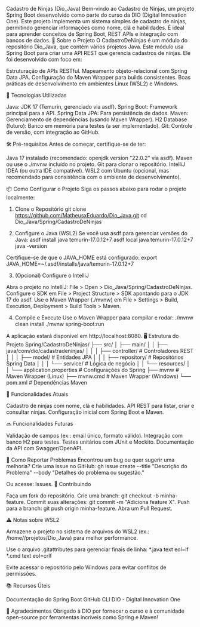 Cadastro de Ninjas (Dio_Java)
Bem-vindo ao Cadastro de Ninjas, um projeto Spring Boot desenvolvido como parte do curso da DIO (Digital Innovation One). Este projeto implementa um sistema simples de cadastro de ninjas, permitindo gerenciar informações como nome, clã e habilidades. É ideal para aprender conceitos de Spring Boot, REST APIs e integração com bancos de dados.
📖 Sobre o Projeto
O CadastroDeNinjas é um módulo do repositório Dio_Java, que contém vários projetos Java. Este módulo usa Spring Boot para criar uma API REST que gerencia cadastros de ninjas. Ele foi desenvolvido com foco em:

Estruturação de APIs RESTful.
Mapeamento objeto-relacional com Spring Data JPA.
Configuração do Maven Wrapper para builds consistentes.
Boas práticas de desenvolvimento em ambientes Linux (WSL2) e Windows.

🚀 Tecnologias Utilizadas

Java: JDK 17 (Temurin, gerenciado via asdf).
Spring Boot: Framework principal para a API.
Spring Data JPA: Para persistência de dados.
Maven: Gerenciamento de dependências (usando Maven Wrapper).
H2 Database (futuro): Banco em memória para testes (a ser implementado).
Git: Controle de versão, com integração ao GitHub.

🛠️ Pré-requisitos
Antes de começar, certifique-se de ter:

Java 17 instalado (recomendado: openjdk version "22.0.2" via asdf).
Maven ou use o ./mvnw incluído no projeto.
Git para clonar o repositório.
IntelliJ IDEA (ou outra IDE compatível).
WSL2 com Ubuntu (opcional, mas recomendado para consistência com o ambiente de desenvolvimento).

📦 Como Configurar o Projeto
Siga os passos abaixo para rodar o projeto localmente:
1. Clone o Repositório
git clone https://github.com/MatheusxEduardo/Dio_Java.git
cd Dio_Java/Spring/CadastroDeNinjas

2. Configure o Java (WSL2)
Se você usa asdf para gerenciar versões do Java:
asdf install java temurin-17.0.12+7
asdf local java temurin-17.0.12+7
java -version

Certifique-se de que o JAVA_HOME está configurado:
export JAVA_HOME=~/.asdf/installs/java/temurin-17.0.12+7

3. (Opcional) Configure o IntelliJ

Abra o projeto no IntelliJ: File > Open > Dio_Java/Spring/CadastroDeNinjas.
Configure o SDK em File > Project Structure > SDK apontando para o JDK 17 do asdf.
Use o Maven Wrapper (./mvnw) em File > Settings > Build, Execution, Deployment > Build Tools > Maven.

4. Compile e Execute
Use o Maven Wrapper para compilar e rodar:
./mvnw clean install
./mvnw spring-boot:run

A aplicação estará disponível em http://localhost:8080.
🖥️ Estrutura do Projeto
Spring/CadastroDeNinjas/
├── src/
│   ├── main/
│   │   ├── java/com/dio/cadastradeninjas/
│   │   │   ├── controller/    # Controladores REST
│   │   │   ├── model/        # Entidades JPA
│   │   │   ├── repository/   # Repositórios Spring Data
│   │   │   └── service/      # Lógica de negócio
│   │   └── resources/
│   │       └── application.properties  # Configurações do Spring
├── mvnw                      # Maven Wrapper (Linux)
├── mvnw.cmd                  # Maven Wrapper (Windows)
└── pom.xml                   # Dependências Maven

🌟 Funcionalidades Atuais

Cadastro de ninjas com nome, clã e habilidades.
API REST para listar, criar e consultar ninjas.
Configuração inicial com Spring Boot e Maven.

🔜 Funcionalidades Futuras

Validação de campos (ex.: email único, formato válido).
Integração com banco H2 para testes.
Testes unitários com JUnit e Mockito.
Documentação da API com Swagger/OpenAPI.

🐛 Como Reportar Problemas
Encontrou um bug ou quer sugerir uma melhoria? Crie uma issue no GitHub:
gh issue create --title "Descrição do Problema" --body "Detalhes do problema ou sugestão."

Ou acesse: Issues.
🤝 Contribuindo

Faça um fork do repositório.
Crie uma branch: git checkout -b minha-feature.
Commit suas alterações: git commit -m "Adiciona feature X".
Push para a branch: git push origin minha-feature.
Abra um Pull Request.

⚠️ Notas sobre WSL2

Armazene o projeto no sistema de arquivos do WSL2 (ex.: /home/<seu-usuario>/projetos/Dio_Java) para melhor performance.

Use o arquivo .gitattributes para gerenciar finais de linha:
*.java text eol=lf
*.cmd text eol=crlf


Evite acessar o repositório pelo Windows para evitar conflitos de permissões.


📚 Recursos Úteis

Documentação do Spring Boot
GitHub CLI
DIO - Digital Innovation One

🎉 Agradecimentos
Obrigado à DIO por fornecer o curso e à comunidade open-source por ferramentas incríveis como Spring e Maven!
